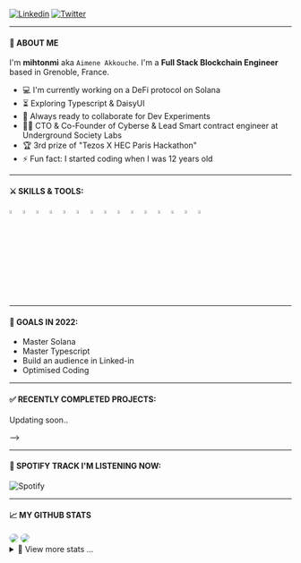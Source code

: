 

[![Linkedin](https://img.shields.io/badge/-LinkedIn-blue?style=flat-square&logo=Linkedin&logoColor=white)](https://www.linkedin.com/in/aimeneakkouche/)
[![Twitter](https://img.shields.io/badge/-Twitter-blue?style=flat-square&logo=Twitter&logoColor=white)](https://twitter.com/mihtonmi)

---

#### 👦 ABOUT ME

I'm **mihtonmi** aka `Aimene Akkouche`. I'm a **Full Stack Blockchain Engineer** based in Grenoble, France.
- :computer: I'm currently working on a DeFi protocol on Solana
- :hourglass_flowing_sand:  Exploring Typescript & DaisyUI
- :rocket: Always ready to collaborate for Dev Experiments
- :man_technologist: CTO & Co-Founder of Cyberse & Lead Smart contract engineer at Underground Society Labs
- :trophy: 3rd prize of "Tezos X HEC Paris Hackathon"
- :zap: Fun fact: I started coding when I was 12 years old<br>

---

#### ⚔ SKILLS & TOOLS:

<p>

<code><img width="4%" src="https://cdn.worldvectorlogo.com/logos/solidity.svg"></code>
<code><img width="4%" src="https://upload.wikimedia.org/wikipedia/commons/1/18/C_Programming_Language.svg"></code>
<code><img width="4%" src="https://www.vectorlogo.zone/logos/nodejs/nodejs-icon.svg"></code>
<code><img width="4%" src="https://upload.wikimedia.org/wikipedia/commons/4/4c/Typescript_logo_2020.svg"></code>
<code><img width="4%" src="https://cdn.worldvectorlogo.com/logos/mongodb-icon-1.svg"></code>
<code><img width="4%" src="https://www.vectorlogo.zone/logos/reactjs/reactjs-icon.svg"></code>
<code><img width="4%" src="https://www.vectorlogo.zone/logos/rust-lang/rust-lang-icon.svg"></code>
<code><img width="4%" src="https://upload.wikimedia.org/wikipedia/fr/2/2e/Java_Logo.svg"></code>
<code><img width="4%" src="https://upload.wikimedia.org/wikipedia/commons/c/c3/Python-logo-notext.svg"></code>
<code><img width="4%" src="https://www.vectorlogo.zone/logos/w3_html5/w3_html5-icon.svg"></code>
<code><img width="4%" src="https://www.vectorlogo.zone/logos/sass-lang/sass-lang-icon.svg"></code>
<code><img width="4%" src="https://www.vectorlogo.zone/logos/visualstudio_code/visualstudio_code-icon.svg"></code>
<code><img width="4%" src="https://cdn.worldvectorlogo.com/logos/tailwindcss.svg"></code>
<code><img width="4%" src="https://cdn.worldvectorlogo.com/logos/adobe-photoshop-cs6.svg"></code>
<code><img width="4%" src="https://www.vectorlogo.zone/logos/git-scm/git-scm-icon.svg"></code>

</p>

---

#### 🎯 GOALS IN 2022:

- Master Solana
- Master Typescript
- Build an audience in Linked-in
- Optimised Coding

---

#### ✅ RECENTLY COMPLETED PROJECTS:

<p>Updating soon..</p>

</p> -->

---

<h4>📀 SPOTIFY TRACK I'M LISTENING NOW: <img width="11px" src="https://media.istockphoto.com/vectors/headphones-vector-icon-on-transparent-background-headphones-icon-vector-id1013495712" /></h4>

![Spotify](https://novatorem-phanison898.vercel.app/api/spotify)

---

#### 📈 MY GITHUB STATS

<img style="border-radius:10px" src="https://github-readme-stats.vercel.app/api?username=akkoucai&show_icons=true&theme=radical&count_private=true&show_icons=true" />

<img style="border-radius:10px" src="https://github-readme-streak-stats.herokuapp.com/?user=akkoucai&show_icons=true&theme=radical&count_private=true&show_icons=true" />

<details>
<summary>📌 View more stats ...</summary>
<br>
    
<!--START_SECTION:waka-->
<!--END_SECTION:waka-->

</details>

